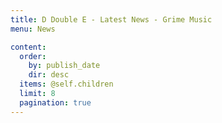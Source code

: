 ```yaml
---
title: D Double E - Latest News - Grime Music
menu: News

content:
  order:
    by: publish_date
    dir: desc
  items: @self.children
  limit: 8
  pagination: true
---
```

